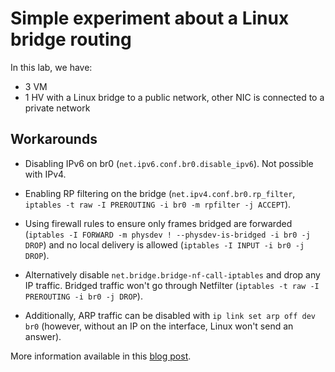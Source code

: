 # Simple experiment about a Linux bridge routing

In this lab, we have:

 - 3 VM
 - 1 HV with a Linux bridge to a public network, other NIC is connected to a private network
 
## Workarounds

 - Disabling IPv6 on br0 (`net.ipv6.conf.br0.disable_ipv6`). Not
   possible with IPv4.

 - Enabling RP filtering on the bridge (`net.ipv4.conf.br0.rp_filter`,
   `iptables -t raw -I PREROUTING -i br0 -m rpfilter -j ACCEPT`).

 - Using firewall rules to ensure only frames bridged are forwarded
   (`iptables -I FORWARD -m physdev ! --physdev-is-bridged -i br0 -j DROP`)
   and no local delivery is allowed (`iptables -I INPUT -i br0 -j
   DROP`).
   
 - Alternatively disable `net.bridge.bridge-nf-call-iptables` and drop
   any IP traffic. Bridged traffic won't go through Netfilter
   (`iptables -t raw -I PREROUTING -i br0 -j DROP`).

 - Additionally, ARP traffic can be disabled with `ip link set arp off
   dev br0` (however, without an IP on the interface, Linux won't send
   an answer).

More information available in this [blog post][].

[blog post]: https://vincent.bernat.im/en/blog/2017-linux-bridge-isolation
